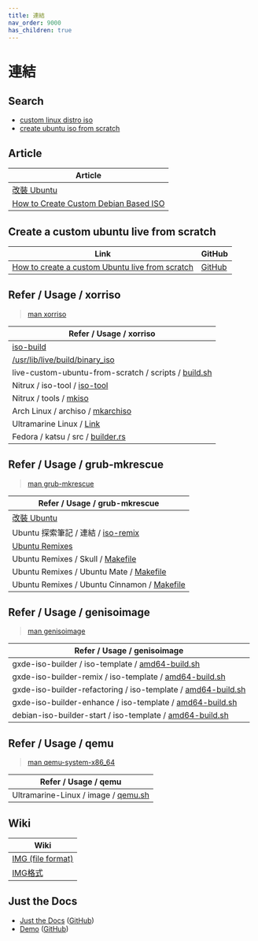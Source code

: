 ```yaml
---
title: 連結
nav_order: 9000
has_children: true
---
```



# 連結


## Search

* [custom linux distro iso](https://www.google.com/search?q=custom+linux+distro+iso)
* [create ubuntu iso from scratch](https://www.google.com/search?q=create+ubuntu+iso+from+scratch)




## Article

| Article |
| ------- |
| [改裝 Ubuntu](http://amitmason.blogspot.com/2011/04/ubuntu.html) |
| [How to Create Custom Debian Based ISO](https://dev.to/vaiolabs_io/how-to-create-custom-debian-based-iso-4g37) |




## Create a custom ubuntu live from scratch

| Link | GitHub |
| ---- | ------ |
| [How to create a custom Ubuntu live from scratch](https://mvallim.github.io/live-custom-ubuntu-from-scratch/) | [GitHub](https://github.com/mvallim/live-custom-ubuntu-from-scratch)




## Refer / Usage / xorriso

> [man xorriso](https://manpages.debian.org/stable/xorriso/xorriso.1.en.html)

| Refer / Usage / xorriso |
| ----------------------- |
| [iso-build](https://samwhelp.github.io/note-about-lika-live-build-config/read/issue/iso-build.html#explore) |
| [/usr/lib/live/build/binary_iso](https://salsa.debian.org/live-team/live-build/-/blob/master/scripts/build/binary_iso?ref_type=heads#L183-L192) |
| live-custom-ubuntu-from-scratch / scripts / [build.sh](https://github.com/mvallim/live-custom-ubuntu-from-scratch/blob/master/scripts/build.sh#L158-L191) |
| Nitrux / iso-tool / [iso-tool](https://github.com/Nitrux/iso-tool/blob/legacy/iso-tool#L163-L179) |
| Nitrux / tools / [mkiso](https://github.com/Nitrux/tools/blob/master/mkiso#L143-L154) |
| Arch Linux / archiso / [mkarchiso](https://gitlab.archlinux.org/archlinux/archiso/-/blob/master/archiso/mkarchiso?ref_type=heads#L1736-L1748) |
| Ultramarine Linux / [Link](https://samwhelp.github.io/note-about-ultramarine/read/link.html) |
| Fedora / katsu / src / [builder.rs](https://github.com/FyraLabs/katsu/blob/main/src/builder.rs#L807) |




## Refer / Usage / grub-mkrescue

> [man grub-mkrescue](https://manpages.debian.org/stable/grub-common/grub-mkrescue.1.en.html)

| Refer / Usage / grub-mkrescue |
| ----------------------------- |
| [改裝 Ubuntu](http://amitmason.blogspot.com/2011/04/ubuntu.html) |
| Ubuntu 探索筆記 / 連結 / [iso-remix](https://samwhelp.github.io/note-about-ubuntu/read/link/iso-remix.html) |
| [Ubuntu Remixes](https://gitlab.com/ubuntu-unity/ubuntu-remixes) |
| Ubuntu Remixes / Skull / [Makefile](https://gitlab.com/ubuntu-unity/ubuntu-remixes/skull/-/blob/impish/Makefile#L75) |
| Ubuntu Remixes / Ubuntu Mate / [Makefile](https://gitlab.com/ubuntu-unity/ubuntu-remixes/ubuntu-mate/-/blob/impish/Makefile#L75) |
| Ubuntu Remixes / Ubuntu Cinnamon / [Makefile](https://gitlab.com/ubuntu-unity/ubuntu-remixes/ubuntu-cinnamon/-/blob/impish/Makefile#L78) |




## Refer / Usage / genisoimage

> [man genisoimage](https://manpages.debian.org/stable/genisoimage/genisoimage.1.en.html)

| Refer / Usage / genisoimage |
| --------------------------- |
| gxde-iso-builder / iso-template / [amd64-build.sh](https://github.com/GXDE-OS/gxde-iso-builder/blob/main/iso-template/amd64-build.sh#L3) |
| gxde-iso-builder-remix / iso-template / [amd64-build.sh](https://github.com/samwhelp/gxde-iso-builder-remix/blob/main/iso-template/amd64-build.sh#L3) |
| gxde-iso-builder-refactoring / iso-template / [amd64-build.sh](https://github.com/samwhelp/gxde-iso-builder-refactoring/blob/main/factory/iso-template/amd64-build.sh#L3) |
| gxde-iso-builder-enhance / iso-template / [amd64-build.sh](https://github.com/samwhelp/gxde-iso-builder-enhance/blob/main/factory/iso-template/amd64-build.sh#L3) |
| debian-iso-builder-start / iso-template / [amd64-build.sh](https://github.com/samwhelp/debian-iso-builder-start/blob/main/factory/iso-template/amd64-build.sh#L9) |



## Refer / Usage / qemu

> [man qemu-system-x86_64](https://manpages.debian.org/bookworm/qemu-system-x86/qemu-system-x86_64.1.en.html)

| Refer / Usage / qemu |
| -------------------- |
| Ultramarine-Linux / image / [qemu.sh](https://github.com/Ultramarine-Linux/images/blob/um41/qemu.sh) |




## Wiki

| Wiki |
| ---- |
| [IMG (file format)](https://en.wikipedia.org/wiki/IMG_(file_format)) |
| [IMG格式](https://zh.wikipedia.org/zh-tw/IMG%E6%A0%BC%E5%BC%8F) |




## Just the Docs

* [Just the Docs](https://just-the-docs.github.io/just-the-docs/) ([GitHub](https://github.com/just-the-docs/just-the-docs))
* [Demo](https://pmarsceill.github.io/jtd-remote/) ([GitHub](https://github.com/pmarsceill/jtd-remote))
